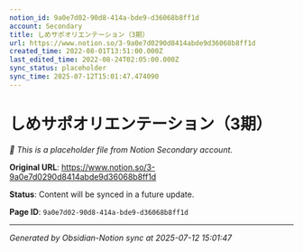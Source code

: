 ```yaml
---
notion_id: 9a0e7d02-90d8-414a-bde9-d36068b8ff1d
account: Secondary
title: しめサポオリエンテーション（3期）
url: https://www.notion.so/3-9a0e7d0290d8414abde9d36068b8ff1d
created_time: 2022-08-01T13:51:00.000Z
last_edited_time: 2022-08-24T02:05:00.000Z
sync_status: placeholder
sync_time: 2025-07-12T15:01:47.474090
---
```


# しめサポオリエンテーション（3期）

*🔄 This is a placeholder file from Notion Secondary account.*

**Original URL**: https://www.notion.so/3-9a0e7d0290d8414abde9d36068b8ff1d

**Status**: Content will be synced in a future update.

**Page ID**: `9a0e7d02-90d8-414a-bde9-d36068b8ff1d`

---

*Generated by Obsidian-Notion sync at 2025-07-12 15:01:47*
